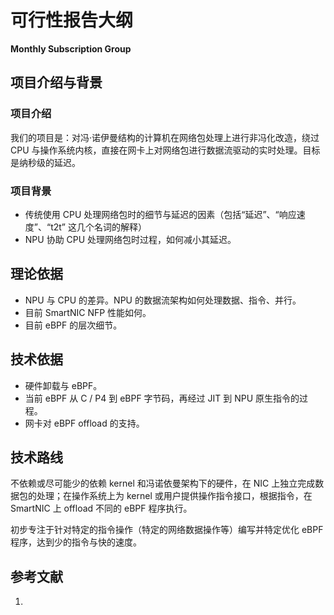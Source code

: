 # 可行性报告大纲

**Monthly Subscription Group**

## 项目介绍与背景

### 项目介绍

我们的项目是：对冯·诺伊曼结构的计算机在网络包处理上进行非冯化改造，绕过 CPU 与操作系统内核，直接在网卡上对网络包进行数据流驱动的实时处理。目标是纳秒级的延迟。

### 项目背景

- 传统使用 CPU 处理网络包时的细节与延迟的因素（包括“延迟”、“响应速度”、“t2t” 这几个名词的解释）
- NPU 协助 CPU 处理网络包时过程，如何减小其延迟。

## 理论依据

- NPU 与 CPU 的差异。NPU 的数据流架构如何处理数据、指令、并行。
- 目前 SmartNIC NFP 性能如何。
- 目前 eBPF 的层次细节。

## 技术依据

- 硬件卸载与 eBPF。
- 当前 eBPF 从 C / P4 到 eBPF 字节码，再经过 JIT 到 NPU 原生指令的过程。
- 网卡对 eBPF offload 的支持。

## 技术路线

不依赖或尽可能少的依赖 kernel 和冯诺依曼架构下的硬件，在 NIC 上独立完成数据包的处理；在操作系统上为 kernel 或用户提供操作指令接口，根据指令，在 SmartNIC 上 offload 不同的 eBPF 程序执行。

初步专注于针对特定的指令操作（特定的网络数据操作等）编写并特定优化 eBPF 程序，达到少的指令与快的速度。

## 参考文献

1. 
